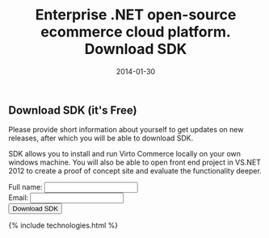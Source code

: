 ﻿---
layout: post
title: Enterprise .NET open-source ecommerce cloud platform. Download SDK
description: Enterprise .NET open-source ecommerce cloud platform. Download SDK
date: 2014-01-30
permalink: /pages/download-sdk
tags :
- download-sdk
- commerce
---
<article role="main" class="main">
	<div class="download responsive">
		<h2 class="title">Download SDK (it's Free)</h2>
		<p class="text">Please provide short information about yourself to get updates on new releases, after which you will be able to download SDK.</p>
		<p class="text">SDK allows you to install and run Virto Commerce locally on your own windows machine. You will also be able to open front end project in VS.NET 2012 to create a proof of concept site and evaluate the functionality deeper.</p>
		<form class="form" action="">
			<input type="hidden" value="Download SDK" name="Subject"/>
			<input type="hidden" value="true" name="IsResend"/>
			<input type="hidden" value="/thank-you-download" name="RedirectUrl" />
			<div class="control-group">
				<label for="" class="form-label">Full name:</label>
				<input type="text" class="form-input" name="Fullname" />
			</div>
			<div class="control-group">
				<label for="" class="form-label">Email:</label>
				<input type="text" class="form-input" name="To" />
			</div>
			<div class="control-group">
				<button class="button fill" type="submit">Download SDK</button>
			</div>
		</form>
	</div>
	{% include technologies.html %}
</article>